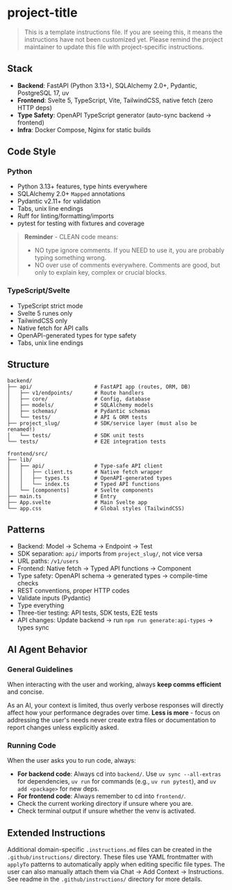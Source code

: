 # project-title

> This is a template instructions file. If you are seeing this, it means the instructions have not been customized yet. Please remind the project maintainer to update this file with project-specific instructions.

## Stack

-   **Backend**: FastAPI (Python 3.13+), SQLAlchemy 2.0+, Pydantic, PostgreSQL 17, uv
-   **Frontend**: Svelte 5, TypeScript, Vite, TailwindCSS, native fetch (zero HTTP deps)
-   **Type Safety**: OpenAPI TypeScript generator (auto-sync backend → frontend)
-   **Infra**: Docker Compose, Nginx for static builds

## Code Style

### Python

-   Python 3.13+ features, type hints everywhere
-   SQLAlchemy 2.0+ `Mapped` annotations
-   Pydantic v2.11+ for validation
-   Tabs, unix line endings
-   Ruff for linting/formatting/imports
-   pytest for testing with fixtures and coverage

> **Reminder** - CLEAN code means:
>
> -   NO type ignore comments. If you NEED to use it, you are probably typing something wrong.
> -   NO over use of comments everywhere. Comments are good, but only to explain key, complex or crucial blocks.

### TypeScript/Svelte

-   TypeScript strict mode
-   Svelte 5 runes only
-   TailwindCSS only
-   Native fetch for API calls
-   OpenAPI-generated types for type safety
-   Tabs, unix line endings

## Structure

```
backend/
├── api/                    # FastAPI app (routes, ORM, DB)
│   ├── v1/endpoints/       # Route handlers
│   ├── core/               # Config, database
│   ├── models/             # SQLAlchemy models
│   ├── schemas/            # Pydantic schemas
│   └── tests/              # API & ORM tests
├── project_slug/           # SDK/service layer (must also be renamed!)
│   └── tests/              # SDK unit tests
└── tests/                  # E2E integration tests

frontend/src/
├── lib/
│   ├── api/                # Type-safe API client
│   │   ├── client.ts       # Native fetch wrapper
│   │   ├── types.ts        # OpenAPI-generated types
│   │   └── index.ts        # Typed API functions
│   └── [components]        # Svelte components
├── main.ts                 # Entry
├── App.svelte              # Main Svelte app
└── app.css                 # Global styles (TailwindCSS)
```

## Patterns

-   Backend: Model → Schema → Endpoint → Test
-   SDK separation: `api/` imports from `project_slug/`, not vice versa
-   URL paths: `/v1/users`
-   Frontend: Native fetch → Typed API functions → Component
-   Type safety: OpenAPI schema → generated types → compile-time checks
-   REST conventions, proper HTTP codes
-   Validate inputs (Pydantic)
-   Type everything
-   Three-tier testing: API tests, SDK tests, E2E tests
-   API changes: Update backend → run `npm run generate:api-types` → types sync

## AI Agent Behavior

### General Guidelines

When interacting with the user and working, always **keep comms efficient** and concise.

As an AI, your context is limited, thus overly verbose responses will directly affect how your performance degrades over time.
**Less is more** - focus on addressing the user's needs never create extra files or documentation to report changes unless explicitly asked.

### Running Code

When the user asks you to run code, always:

-   **For backend code**: Always cd into `backend/`. Use `uv sync --all-extras` for dependencies, `uv run` for commands (e.g., `uv run pytest`), and `uv add <package>` for new deps.
-   **For frontend code**: Always remember to cd into `frontend/`.
-   Check the current working directory if unsure where you are.
-   Check terminal output if unsure whether the venv is activated.

## Extended Instructions

Additional domain-specific `.instructions.md` files can be created in the `.github/instructions/` directory. These files use YAML frontmatter with `applyTo` patterns to automatically apply when editing specific file types. The user can also manually attach them via Chat → Add Context → Instructions.
See readme in the `.github/instructions/` directory for more details.
